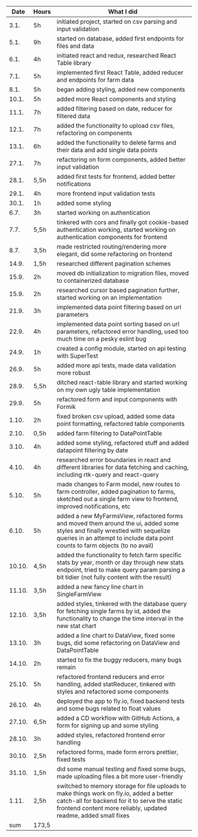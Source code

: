 Date | Hours | What I did
----- | ------- | ---------
3.1. | 5h | initiated project, started on csv parsing and input validation
5.1. | 9h | started on database, added first endpoints for files and data
6.1. | 4h | initiated react and redux, researched React Table library
7.1. | 5h | implemented first React Table, added reducer and endpoints for farm data
8.1. | 5h | began adding styling, added new components
10.1. | 5h | added more React components and styling
11.1. | 7h | added filtering based on date, reducer for filtered data
12.1. | 7h | added the functionality to upload csv files, refactoring on components
13.1. | 6h | added the functionality to delete farms and their data and add single data points
27.1. | 7h | refactoring on form components, added better input validation
28.1. | 5,5h | added first tests for frontend, added better notifications
29.1. | 4h | more frontend input validation tests
30.1. | 1h | added some styling
6.7. | 3h | started working on authentication
7.7. | 5,5h | tinkered with cors and finally got cookie-based authentication working, started working on authentication components for frontend
8.7. | 3,5h | made restricted routing/rendering more elegant, did some refactoring on frontend
14.9. | 1,5h | researched different pagination schemes
15.9. | 2h | moved db initialization to migration files, moved to containerized database
15.9. | 2h | researched cursor based pagination further, started working on an implementation
21.9. | 3h | implemented data point filtering based on url parameters
22.9. | 4h | implemented data point sorting based on url parameters, refactored error handling, used too much time on a pesky eslint bug
24.9. | 1h | created a config module, started on api testing with SuperTest
26.9. | 5h | added more api tests, made data validation more robust
28.9. | 5,5h | ditched react-table library and started working on my own ugly table implementation
29.9. | 5h | refactored form and input components with Formik
1.10. | 2h | fixed broken csv upload, added some data point formatting, refactored table components
2.10. | 0,5h | added farm filtering to DataPointTable
3.10. | 4h | added some styling, refactored stuff and added datapoint filtering by date
4.10. | 4h | researched error boundaries in react and different libraries for data fetching and caching, including rtk-query and react-query
5.10. | 5h | made changes to Farm model, new routes to farm controller, added pagination to farms, sketched out a single farm view to frontend, improved notifications, etc
6.10. | 5h | added a new MyFarmsView, refactored forms and moved them around the ui, added some styles and finally wrestled with sequelize queries in an attempt to include data point counts to farm objects (to no avail)
10.10. | 4,5h | added the functionality to fetch farm specific stats by year, month or day through new stats endpoint, tried to make query param parsing a bit tidier (not fully content with the result)
11.10. | 3,5h | added a new fancy line chart in SingleFarmView
12.10. | 3,5h | added styles, tinkered with the database query for fetching single farms by id, added the functionality to change the time interval in the new stat chart
13.10. | 3h | added a line chart to DataView, fixed some bugs, did some refactoring on DataView and DataPointTable
14.10. | 2h | started to fix the buggy reducers, many bugs remain
25.10. | 5h | refactored frontend reducers and error handling, added statReducer, tinkered with styles and refactored some components
26.10. | 4h | deployed the app to fly.io, fixed backend tests and some bugs related to float values
27.10. | 6,5h | added a CD workflow with GitHub Actions, a form for signing up and some styling
28.10. | 3h | added styles, refactored frontend error handling
30.10. | 2,5h | refactored forms, made form errors prettier, fixed tests
31.10. | 1,5h | did some manual testing and fixed some bugs, made uploading files a bit more user-friendly
1.11. | 2,5h | switched to memory storage for file uploads to make things work on fly.io, added a better catch-all for backend for it to serve the static frontend content more reliably, updated readme, added small fixes
sum | 173,5 |